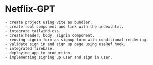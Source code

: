 # Netflix-GPT

    - create project using vite as bundler.
    - create root component and link with the index.html.
    - integrate tailwind-css.
    - create header, body, signin component.
    - reusing signin form as signup form with conditional rendering.
    - validate sign in and sign up page using useRef hook.
    - integrated firebase.
    - deploying app to production.
    - implementing signing up user and sign in user.
